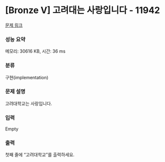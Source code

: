 # [Bronze V] 고려대는 사랑입니다 - 11942 

[문제 링크](https://www.acmicpc.net/problem/11942) 

### 성능 요약

메모리: 30616 KB, 시간: 36 ms

### 분류

구현(implementation)

### 문제 설명

<p style="user-select: auto;">고려대학교는 사랑입니다.</p>

### 입력 

 Empty

### 출력 

 <p style="user-select: auto;">첫째 줄에 “고려대학교”를 출력하세요.</p>

